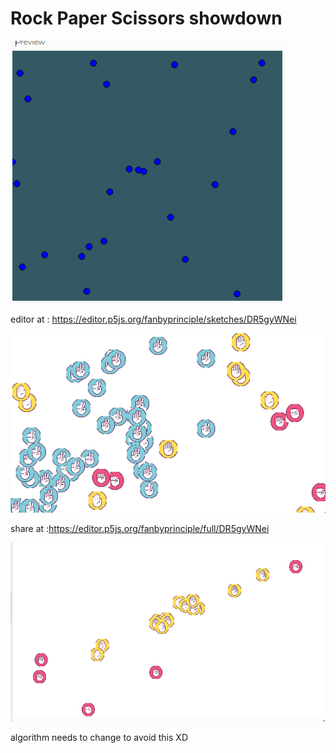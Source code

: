# Rock Paper Scissors showdown

![](2023-03-13-14-10-58.png)

editor at : https://editor.p5js.org/fanbyprinciple/sketches/DR5gyWNei

![](2023-03-14-03-10-58.png)

share at :https://editor.p5js.org/fanbyprinciple/full/DR5gyWNei

![](2023-03-14-03-30-41.png)

algorithm needs to change to avoid this XD